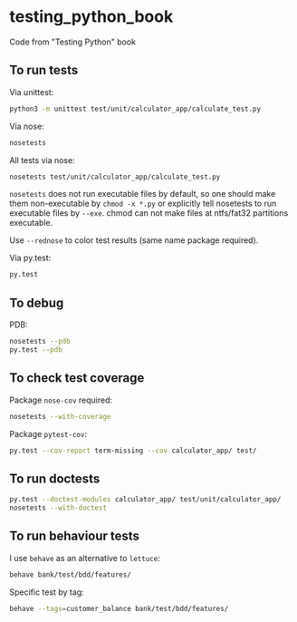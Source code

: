 # testing_python_book

Code from "Testing Python" book

## To run tests

Via unittest:
```bash
python3 -m unittest test/unit/calculator_app/calculate_test.py
```

Via nose:
```bash
nosetests
```

All tests via nose:
```bash
nosetests test/unit/calculator_app/calculate_test.py
```

`nosetests` does not run executable files by default, so one should make them non-executable by `chmod -x *.py` or
explicitly tell nosetests to run executable files by `--exe`. chmod can not make files at ntfs/fat32 partitions
executable.

Use `--rednose` to color test results (same name package required).

Via py.test:
```bash
py.test
```

## To debug

PDB:
```bash
nosetests --pdb
py.test --pdb
```

## To check test coverage

Package `nose-cov` required:
```bash
nosetests --with-coverage
```

Package `pytest-cov`:
```bash
py.test --cov-report term-missing --cov calculator_app/ test/
```

## To run doctests

```bash
py.test --doctest-modules calculator_app/ test/unit/calculator_app/
nosetests --with-doctest
```

## To run behaviour tests

I use `behave` as an alternative to `lettuce`:
```bash
behave bank/test/bdd/features/
```

Specific test by tag:
```bash
behave --tags=customer_balance bank/test/bdd/features/
```